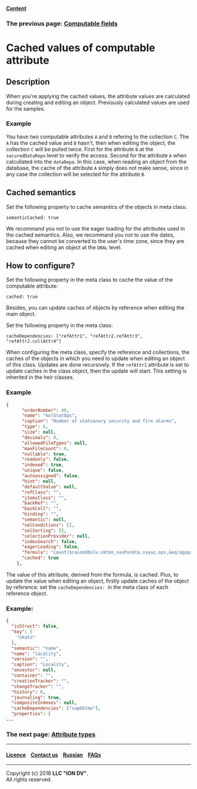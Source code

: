 #### [Content](/docs/en/index.md)

### The previous page: [Computable fields](/docs/en/2_system_description/metadata_structure/meta_class/atr_formula.md)

# Cached values of computable attribute

## Description

When you're applying the cached values, the attribute values are calculated during creating and editing an object. Previously calculated values are used for the samples.

### Example 

You have two computable attributes `A` and `B` refering to the collection `C`. The `A` has the cached value and `B` hasn't, then when editing the object, the collection `C` will be pulled twice. First for the attribute `B` at the `securedDataRepo` level to verify the access. Second for the attribute `A` when calcullated into the `dataRepo`. In this case, when reading an object from the database, the cache of the attribute `A` simply does not make sense, since in any case the collection will be selected for the attribute `B`.

## Cached semantics

Set the following property to cache semantics of the objects in meta class:

```
semanticCached: true
```
We recommand you not to use the eager loading for the attributes used in the cached semantics. Also, we recommand you not to use the dates, because they cannot be converted to the user's time zone, since they are cached when editing an object at the `DBAL` level.

## How to configure?

Set the following property in the meta class to cache the value of the computable attribute:

```
cached: true
```
Besides, you can update caches of objects by reference when editing the main object.

Set the following property in the meta class:

```
cacheDependencies: ["refAttr1", "refAttr2.refAttr3", "refAttr2.collAttr4"]
``` 
When configuring the meta class, specify the reference and collections, the caches of the objects in which you need to update when editing an object of this class. Updates are done recursively. If the `refAttr1` attribute is set to update caches in the class object, then the update will start. This setting is inherited in the heir classes.

### Example

```json
{
      "orderNumber": 40,
      "name": "kolStatOps",
      "caption": "Number of stationary security and fire alarms",
      "type": 6,
      "size": null,
      "decimals": 0,
      "allowedFileTypes": null,
      "maxFileCount": 0,
      "nullable": true,
      "readonly": false,
      "indexed": true,
      "unique": false,
      "autoassigned": false,
      "hint": null,
      "defaultValue": null,
      "refClass": "",
      "itemsClass": "",
      "backRef": "",
      "backColl": "",
      "binding": "",
      "semantic": null,
      "selConditions": [],
      "selSorting": [],
      "selectionProvider": null,
      "indexSearch": false,
      "eagerLoading": false,
      "formula": "count($raionObslu.oktmo_nasPunkta.svyaz.ops,&eq($gops, b), 1)",
      "cached": true
    },
```

The value of this attribute, derived from the formula, is cached. Plus, to update the value when editing an object, firstly update caches of the object by reference: set the `cacheDependencies: `in the meta class of each reference object.

### Example:

```json
{
  "isStruct": false,
  "key": [
    "okato"
  ],
  "semantic": "name",
  "name": "locality",
  "version": "",
  "caption": "Locality",
  "ancestor": null,
  "container": "",
  "creationTracker": "",
  "changeTracker": "",
  "history": 0,
  "journaling": true,
  "compositeIndexes": null,
  "cacheDependencies": ["supOktmo"],
  "properties": [
...
```


### The next page: [Attribute types](/docs/en/2_system_description/metadata_structure/meta_class/property_types.md)
--------------------------------------------------------------------------  


 #### [Licence](/LICENSE) &ensp;  [Contact us](https://iondv.com) &ensp;  [Russian](/docs/ru/2_system_description/metadata_structure/meta_class/atr_cached_true.md)     &ensp; [FAQs](/faqs.md)   <div><img src="https://mc.iondv.com/watch/local/docs/framework" style="position:absolute; left:-9999px;" height=1 width=1 alt="iondv metrics"></div>       



--------------------------------------------------------------------------  

Copyright (c) 2018 **LLC "ION DV"**.  
All rights reserved. 
